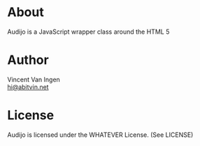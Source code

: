 About
=====
Audijo is a JavaScript wrapper class around the HTML 5 <audio> tag. When the new <audio> tag is not supported in the browser it falls back to Shockwave Flash.


Author
======
Vincent Van Ingen  
hi@abitvin.net


License
=======
Audijo is licensed under the WHATEVER License. (See LICENSE)